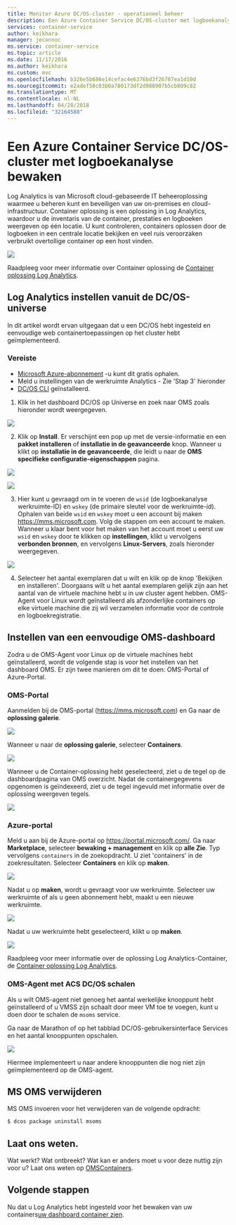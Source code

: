 ```yaml
---
title: Monitor Azure DC/OS-cluster - operationeel beheer
description: Een Azure Container Service DC/OS-cluster met logboekanalyse bewaken.
services: container-service
author: keikhara
manager: jeconnoc
ms.service: container-service
ms.topic: article
ms.date: 11/17/2016
ms.author: keikhara
ms.custom: mvc
ms.openlocfilehash: b326e5b686e14cefac4e6376bd3f26787ea1d10d
ms.sourcegitcommit: e2adef58c03b0a780173df2d988907b5cb809c82
ms.translationtype: MT
ms.contentlocale: nl-NL
ms.lasthandoff: 04/28/2018
ms.locfileid: "32164588"
---
```

# <a name="monitor-an-azure-container-service-dcos-cluster-with-log-analytics"></a>Een Azure Container Service DC/OS-cluster met logboekanalyse bewaken

Log Analytics is van Microsoft cloud-gebaseerde IT beheeroplossing waarmee u beheren kunt en beveiligen van uw on-premises en cloud-infrastructuur. Container oplossing is een oplossing in Log Analytics, waardoor u de inventaris van de container, prestaties en logboeken weergeven op één locatie. U kunt controleren, containers oplossen door de logboeken in een centrale locatie bekijken en veel ruis veroorzaken verbruikt overtollige container op een host vinden.

![](media/container-service-monitoring-oms/image1.png)

Raadpleeg voor meer informatie over Container oplossing de [Container oplossing Log Analytics](../../log-analytics/log-analytics-containers.md).

## <a name="setting-up-log-analytics-from-the-dcos-universe"></a>Log Analytics instellen vanuit de DC/OS-universe


In dit artikel wordt ervan uitgegaan dat u een DC/OS hebt ingesteld en eenvoudige web containertoepassingen op het cluster hebt geïmplementeerd.

### <a name="pre-requisite"></a>Vereiste
- [Microsoft Azure-abonnement](https://azure.microsoft.com/free/) -u kunt dit gratis ophalen.  
- Meld u instellingen van de werkruimte Analytics - Zie 'Stap 3' hieronder
- [DC/OS CLI](https://dcos.io/docs/1.8/usage/cli/install/) geïnstalleerd.

1. Klik in het dashboard DC/OS op Universe en zoek naar OMS zoals hieronder wordt weergegeven.

![](media/container-service-monitoring-oms/image2.png)

2. Klik op **Install**. Er verschijnt een pop up met de versie-informatie en een **pakket installeren** of **installatie in de geavanceerde** knop. Wanneer u klikt op **installatie in de geavanceerde**, die leidt u naar de **OMS specifieke configuratie-eigenschappen** pagina.

![](media/container-service-monitoring-oms/image3.png)

![](media/container-service-monitoring-oms/image4.png)

3. Hier kunt u gevraagd om in te voeren de `wsid` (de logboekanalyse werkruimte-ID) en `wskey` (de primaire sleutel voor de werkruimte-id). Ophalen van beide `wsid` en `wskey` moet u een account bij maken <https://mms.microsoft.com>.
Volg de stappen om een account te maken. Wanneer u klaar bent voor het maken van het account moet u eerst uw `wsid` en `wskey` door te klikken op **instellingen**, klikt u vervolgens **verbonden bronnen**, en vervolgens **Linux-Servers**, zoals hieronder weergegeven.

 ![](media/container-service-monitoring-oms/image5.png)

4. Selecteer het aantal exemplaren dat u wilt en klik op de knop 'Bekijken en installeren'. Doorgaans wilt u het aantal exemplaren gelijk zijn aan het aantal van de virtuele machine hebt u in uw cluster agent hebben. OMS-Agent voor Linux wordt geïnstalleerd als afzonderlijke containers op elke virtuele machine die zij wil verzamelen informatie voor de controle en logboekregistratie.

## <a name="setting-up-a-simple-oms-dashboard"></a>Instellen van een eenvoudige OMS-dashboard

Zodra u de OMS-Agent voor Linux op de virtuele machines hebt geïnstalleerd, wordt de volgende stap is voor het instellen van het dashboard OMS. Er zijn twee manieren om dit te doen: OMS-Portal of Azure-Portal.

### <a name="oms-portal"></a>OMS-Portal 

Aanmelden bij de OMS-portal (<https://mms.microsoft.com>) en Ga naar de **oplossing galerie**.

![](media/container-service-monitoring-oms/image6.png)

Wanneer u naar de **oplossing galerie**, selecteer **Containers**.

![](media/container-service-monitoring-oms/image7.png)

Wanneer u de Container-oplossing hebt geselecteerd, ziet u de tegel op de dashboardpagina van OMS overzicht. Nadat de containergegevens opgenomen is geïndexeerd, ziet u de tegel ingevuld met informatie over de oplossing weergeven tegels.

![](media/container-service-monitoring-oms/image8.png)

### <a name="azure-portal"></a>Azure-portal 

Meld u aan bij de Azure-portal op <https://portal.microsoft.com/>. Ga naar **Marketplace**, selecteer **bewaking + management** en klik op **alle Zie**. Typ vervolgens `containers` in de zoekopdracht. U ziet 'containers' in de zoekresultaten. Selecteer **Containers** en klik op **maken**.

![](media/container-service-monitoring-oms/image9.png)

Nadat u op **maken**, wordt u gevraagt voor uw werkruimte. Selecteer uw werkruimte of als u geen abonnement hebt, maakt u een nieuwe werkruimte.

![](media/container-service-monitoring-oms/image10.PNG)

Nadat u uw werkruimte hebt geselecteerd, klikt u op **maken**.

![](media/container-service-monitoring-oms/image11.png)

Raadpleeg voor meer informatie over de oplossing Log Analytics-Container, de [Container oplossing Log Analytics](../../log-analytics/log-analytics-containers.md).

### <a name="how-to-scale-oms-agent-with-acs-dcos"></a>OMS-Agent met ACS DC/OS schalen 

Als u wilt OMS-agent niet genoeg het aantal werkelijke knooppunt hebt geïnstalleerd of u VMSS zijn schaalt door meer VM toe te voegen, kunt u doen door te schalen de `msoms` service.

Ga naar de Marathon of op het tabblad DC/OS-gebruikersinterface Services en het aantal knooppunten opschalen.

![](media/container-service-monitoring-oms/image12.PNG)

Hiermee implementeert u naar andere knooppunten die nog niet zijn geïmplementeerd op de OMS-agent.

## <a name="uninstall-ms-oms"></a>MS OMS verwijderen

MS OMS invoeren voor het verwijderen van de volgende opdracht:

```bash
$ dcos package uninstall msoms
```

## <a name="let-us-know"></a>Laat ons weten.
Wat werkt? Wat ontbreekt? Wat kan er anders moet u voor deze nuttig zijn voor u? Laat ons weten op <a href="mailto:OMSContainers@microsoft.com">OMSContainers</a>.

## <a name="next-steps"></a>Volgende stappen

 Nu dat u Log Analytics hebt ingesteld voor het bewaken van uw containers[uw dashboard container zien](../../log-analytics/log-analytics-containers.md).
